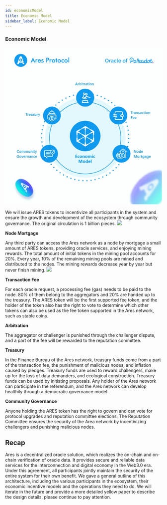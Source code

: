 ```yaml
---
id: economicModel
title: Economic Model
sidebar_label: Economic Model
---
```



### Economic Model

![](assets/build/economic.jpg)

We will issue ARES tokens to incentivize all participants in the system and ensure the growth and development of the ecosystem through community governance. The original circulation is 1 billion pieces.
![](assets/build/7.png)

**Node Mortgage**

Any third party can access the Ares network as a node by mortgage a small amount of ARES tokens, providing oracle services, and enjoying mining rewards. The total amount of initial tokens in the mining pool accounts for 20%. Every year, 10% of the remaining mining pools are mined and distributed to the nodes. The mining rewards decrease year by year but never finish mining.
![](assets/build/8.png)

**Transaction Fee**

For each oracle request, a processing fee (gas) needs to be paid to the node. 80% of them belong to the aggregators and 20% are handed up to the treasury.
The ARES token will be the first supported fee token, and the holder of the token also has the right to vote to determine which other tokens can also be used as the fee token supported in the Ares network, such as stable coins.

**Arbitration**

The aggregator or challenger is punished through the challenger dispute, and a part of the fee will be rewarded to the reputation committee.

**Treasury**

In the Finance Bureau of the Ares network, treasury funds come from a part of the transaction fee, the punishment of malicious nodes, and inflation caused by pledges. Treasury funds are used to reward challengers, make up for the loss of data demanders, and ecological construction.
Treasury funds can be used by initiating proposals. Any holder of the Ares network can participate in the referendum, and the Ares network can develop healthily through a democratic governance model.

**Community Governance**

Anyone holding the ARES token has the right to govern and can vote for protocol upgrades and reputation committee elections. The Reputation Committee ensures the security of the Area network by incentivizing challengers and punishing malicious nodes.


## Recap
Ares is a decentralized oracle solution, which realizes the on-chain and on-chain verification of oracle data. It provides secure and reliable data services for the interconnection and digital economy in the Web3.0 era. Under this agreement, all participants jointly maintain the security of the entire system for their own benefit. We gave a general outline of this architecture, including the various participants in the ecosystem, their economic incentive models and the operations they need to do. We will iterate in the future and provide a more detailed yellow paper to describe the design details, please continue to pay attention.
